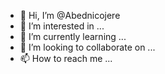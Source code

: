 - 👋 Hi, I’m @Abednicojere
- 👀 I’m interested in ...
- 🌱 I’m currently learning ...
- 💞️ I’m looking to collaborate on ...
- 📫 How to reach me ...

<!---
Abednicojere/Abednicojere is a ✨ special ✨ repository because its `README.md` (this file) appears on your GitHub profile.
You can click the Preview link to take a look at your changes.
--->
